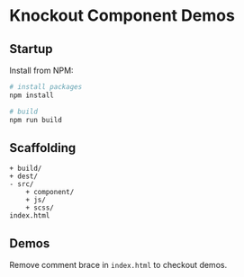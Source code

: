 Knockout Component Demos
=====

## Startup

Install from NPM:

```bash
# install packages
npm install

# build
npm run build
```

## Scaffolding

```
+ build/
+ dest/
- src/
    + component/
    + js/
    + scss/
index.html
```

## Demos

Remove comment brace in `index.html` to checkout demos.
